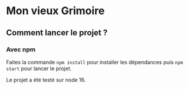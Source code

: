 # Mon vieux Grimoire

## Comment lancer le projet ?

### Avec npm

Faites la commande `npm install` pour installer les dépendances puis `npm start` pour lancer le projet.

Le projet a été testé sur node 16.
